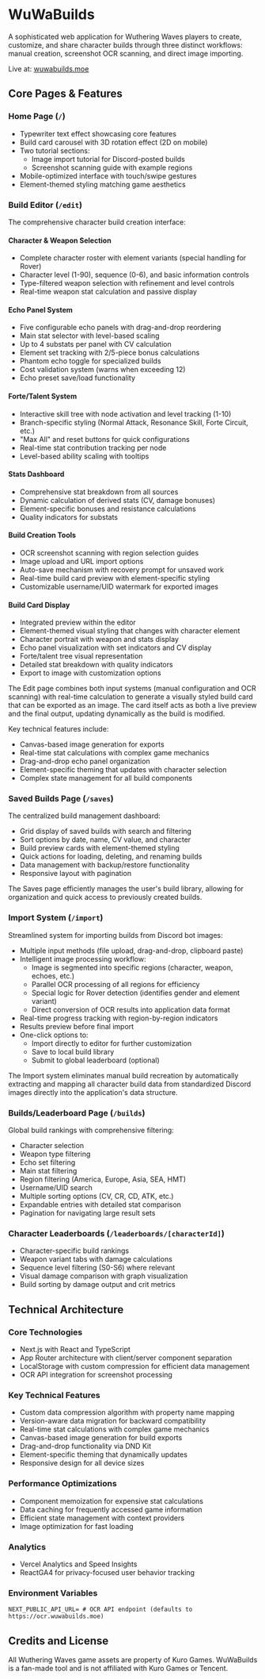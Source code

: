 # WuWaBuilds

A sophisticated web application for Wuthering Waves players to create, customize, and share character builds through three distinct workflows: manual creation, screenshot OCR scanning, and direct image importing.

Live at: [wuwabuilds.moe](https://wuwabuilds.moe)

## Core Pages & Features

### Home Page (`/`)
- Typewriter text effect showcasing core features
- Build card carousel with 3D rotation effect (2D on mobile)
- Two tutorial sections:
  - Image import tutorial for Discord-posted builds
  - Screenshot scanning guide with example regions
- Mobile-optimized interface with touch/swipe gestures
- Element-themed styling matching game aesthetics

### Build Editor (`/edit`)
The comprehensive character build creation interface:

#### Character & Weapon Selection
- Complete character roster with element variants (special handling for Rover)
- Character level (1-90), sequence (0-6), and basic information controls
- Type-filtered weapon selection with refinement and level controls
- Real-time weapon stat calculation and passive display

#### Echo Panel System
- Five configurable echo panels with drag-and-drop reordering
- Main stat selector with level-based scaling
- Up to 4 substats per panel with CV calculation
- Element set tracking with 2/5-piece bonus calculations
- Phantom echo toggle for specialized builds
- Cost validation system (warns when exceeding 12)
- Echo preset save/load functionality

#### Forte/Talent System
- Interactive skill tree with node activation and level tracking (1-10)
- Branch-specific styling (Normal Attack, Resonance Skill, Forte Circuit, etc.)
- "Max All" and reset buttons for quick configurations
- Real-time stat contribution tracking per node
- Level-based ability scaling with tooltips

#### Stats Dashboard
- Comprehensive stat breakdown from all sources
- Dynamic calculation of derived stats (CV, damage bonuses)
- Element-specific bonuses and resistance calculations
- Quality indicators for substats 

#### Build Creation Tools
- OCR screenshot scanning with region selection guides
- Image upload and URL import options
- Auto-save mechanism with recovery prompt for unsaved work
- Real-time build card preview with element-specific styling
- Customizable username/UID watermark for exported images

#### Build Card Display
- Integrated preview within the editor
- Element-themed visual styling that changes with character element
- Character portrait with weapon and stats display
- Echo panel visualization with set indicators and CV display
- Forte/talent tree visual representation
- Detailed stat breakdown with quality indicators
- Export to image with customization options

The Edit page combines both input systems (manual configuration and OCR scanning) with real-time calculation to generate a visually styled build card that can be exported as an image. The card itself acts as both a live preview and the final output, updating dynamically as the build is modified.

Key technical features include:
- Canvas-based image generation for exports
- Real-time stat calculations with complex game mechanics
- Drag-and-drop echo panel organization
- Element-specific theming that updates with character selection
- Complex state management for all build components

### Saved Builds Page (`/saves`)
The centralized build management dashboard:

- Grid display of saved builds with search and filtering
- Sort options by date, name, CV value, and character
- Build preview cards with element-themed styling
- Quick actions for loading, deleting, and renaming builds
- Data management with backup/restore functionality
- Responsive layout with pagination

The Saves page efficiently manages the user's build library, allowing for organization and quick access to previously created builds.

### Import System (`/import`)
Streamlined system for importing builds from Discord bot images:

- Multiple input methods (file upload, drag-and-drop, clipboard paste)
- Intelligent image processing workflow:
  - Image is segmented into specific regions (character, weapon, echoes, etc.)
  - Parallel OCR processing of all regions for efficiency
  - Special logic for Rover detection (identifies gender and element variant)
  - Direct conversion of OCR results into application data format
- Real-time progress tracking with region-by-region indicators
- Results preview before final import
- One-click options to:
  - Import directly to editor for further customization
  - Save to local build library
  - Submit to global leaderboard (optional)

The Import system eliminates manual build recreation by automatically extracting and mapping all character build data from standardized Discord images directly into the application's data structure.

### Builds/Leaderboard Page (`/builds`)
Global build rankings with comprehensive filtering:
  - Character selection
  - Weapon type filtering
  - Echo set filtering
  - Main stat filtering
  - Region filtering (America, Europe, Asia, SEA, HMT)
  - Username/UID search
- Multiple sorting options (CV, CR, CD, ATK, etc.)
- Expandable entries with detailed stat comparison
- Pagination for navigating large result sets


### Character Leaderboards (`/leaderboards/[characterId]`)
- Character-specific build rankings
- Weapon variant tabs with damage calculations
- Sequence level filtering (S0-S6) where relevant
- Visual damage comparison with graph visualization
- Build sorting by damage output and crit metrics

## Technical Architecture

### Core Technologies
- Next.js with React and TypeScript
- App Router architecture with client/server component separation
- LocalStorage with custom compression for efficient data management
- OCR API integration for screenshot processing

### Key Technical Features
- Custom data compression algorithm with property name mapping
- Version-aware data migration for backward compatibility
- Real-time stat calculations with complex game mechanics
- Canvas-based image generation for build exports
- Drag-and-drop functionality via DND Kit
- Element-specific theming that dynamically updates
- Responsive design for all device sizes

### Performance Optimizations
- Component memoization for expensive stat calculations
- Data caching for frequently accessed game information
- Efficient state management with context providers
- Image optimization for fast loading

### Analytics
- Vercel Analytics and Speed Insights
- ReactGA4 for privacy-focused user behavior tracking

### Environment Variables
```env
NEXT_PUBLIC_API_URL= # OCR API endpoint (defaults to https://ocr.wuwabuilds.moe)
```

## Credits and License
All Wuthering Waves game assets are property of Kuro Games. WuWaBuilds is a fan-made tool and is not affiliated with Kuro Games or Tencent.